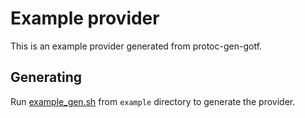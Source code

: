 # Example provider

This is an example provider generated from protoc-gen-gotf.

## Generating

Run [example_gen.sh] from `example` directory to generate the provider.

[example_gen.sh]: example_gen.sh
